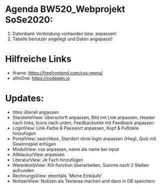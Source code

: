# Agenda BW520_Webprojekt SoSe2020:
1. Datenbank Verbindung vorhanden bzw. anpassen!
2. Tabelle benutzer angelegt und Daten angepasst!

# Hilfreiche Links
- iframe: https://freefrontend.com/css-menu/
- allInOne: https://codepen.io

# Updates:
- titles überall anpassen
- StarsteiteView: Überschirft anpassen, Bild mit Link anpassen, Header nach links, Icons nach unten, Feedbackseite mit Feedback anpassen
- LoginView: Link-Farbe & Passwort anpassen, Kopf & Fußzeile hinzufügen
- PortalView: searchbox, Standort ohne login anpassen (Hwg), Quiz mit Gewinnspiel enfügen
- ModulView: css anpassen, name als name bei input
- AltklausurView anpassen
- LiteraturView: Je Fach hinzufügen
- WarenkorbView: Kill-function überarbeiten, Summe nach 2 Stellen aufrunden
- RechnungsView: ebenfalls 'Meine Einkäufe'
- NotizenView: Notizen als Textarea machen und dann in DB speichern


  
  
  
  
  
  

